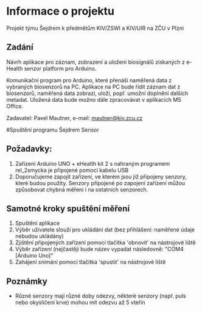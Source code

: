 # Informace o projektu
Projekt týmu Šejdrem k předmětům KIV/ZSWI a KIV/UIR na ZČU v Plzni

## Zadání
Návrh aplikace pro záznam, zobrazení a uložení biosignálů získaných z e-Health senzor platform pro Arduino.

Komunikační program pro Arduino, které přenáší naměřená data z vybraných biosenzorů na PC. Aplikace na PC bude řídit záznam dat z biosenzorů, naměřená data zobrazí, uloží, popř. umožní doplnění dalších metadat. Uložená data bude možno dále zpracovávat v aplikacích MS Office.

Zadavatel: Pavel Mautner, e-mail: mautner@kiv.zcu.cz  

#Spuštění programu Šejdrem Sensor

## Požadavky:
1.  Zařízení Arduino UNO + eHealth kit 2 s nahraným programem rel_2smycka je připojené pomocí kabelu USB
 1. Doporučujeme zapojit zařízení, ve kterém jsou již připojeny senzory, které budou použity. Senzory připojené po zapojení zařízení můžou způsobovat chybná měření i na ostatních senzorech.

## Samotné kroky spuštění měření
1. Spuštění aplikace
2. Výběr uživatele slouží pro ukládání dat (bez přihlášení: naměřené údaje nebudou ukládány)
3. Zjištění připojených zařízení pomocí tlačítka 'obnovit' na nástrojové liště
4. Výběr zařízení (nejčastěji bude název vypadat následovně: "COM4 [Arduino Uno]"
5. Zahájení snímání pomocí tlačítka 'spustit' na nástrojové liště

## Poznámky
 - Různé senzory mají různé doby odezvy, některé senzory (např. puls nebo okysličení krve) mohou mít odezvu až 5 vteřin
